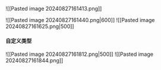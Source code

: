 ![[Pasted image 20240827161413.png]]

![[Pasted image 20240827161440.png|600]]
![[Pasted image 20240827161625.png|500]]

#### 自定义类型
![[Pasted image 20240827161812.png|500]]
![[Pasted image 20240827161844.png]]